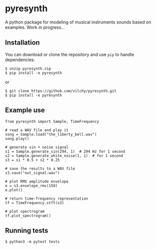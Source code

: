 pyresynth
=========
A python package for modeling of musical instruments sounds based on examples.
Work in progress…

Installation
------------
You can download or clone the repository and use `pip` to handle dependencies:

```
$ unzip pyresynth.zip
$ pip install -e pyresynth
```
or
```
$ git clone https://github.com/vilchy/pyresynth.git
$ pip install -e pyresynth
```

Example use
-----------
```
from pyresynth import Sample, TimeFrequency

# read a WAV file and play it
song = Sample.load("the_liberty_bell.wav")
song.play()

# generate sin + noise signal
s1 = Sample.generate_sin(294, 1)  # 294 Hz for 1 second
s2 = Sample.generate_white_noise(1, 1)  # for 1 second
s3 = s1 * 0.5 + s2 * 0.25

# save the results to a WAV file
s3.save("out_signal.wav")

# plot RMS amplitude envelope
e = s3.envelope_rms(150)
e.plot()

# return time-frequency representation
tf = TimeFrequency.stft(s3)

# plot spectrogram
tf.plot_spectrogram()
```


Running tests
----------------
```
$ python3 -m pytest tests
```


